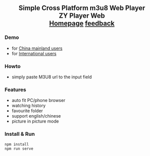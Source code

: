 
<h2 align="center">
Simple Cross Platform m3u8 Web Player<br> ZY Player Web<br>
<a href="http://zyplayer.fun/" target="_blank">Homepage</a>
<a href="https://github.com/Hunlongyu/ZY-Player-Web/issues" target="_blank">feedback</a>
</h2>

### Demo

- for [China mainland users](http://hunlongyu.gitee.io/zy-player-web/)
- for [International users](http://web.zyplayer.fun/)

### Howto

- simply paste M3U8 url to the input field

### Features

- auto fit PC/phone browser
- watching history
- favourite folder
- support english/chinese
- picture in picture mode

### Install & Run

```shell
npm install
npm run serve
```
